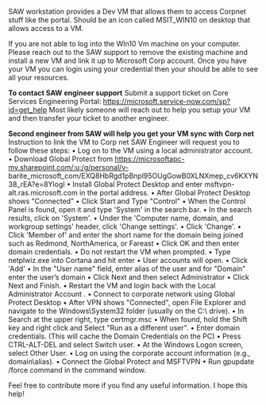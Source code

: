 SAW workstation provides a Dev VM that allows them to access Corpnet stuff like the portal. 
Should be an icon called MSIT_WIN10 on desktop that allows access to a VM.

If you are not able to log into the WIn10 Vm machine on your computer.
Please reach out to the SAW support to remove the existing machine and install a new VM and link it up to Microsoft Corp account. 
Once you have your VM you can login using your credential then your should be able to see all your resources. 

**To contact SAW engineer support**
Submit a support ticket on Core Services Engineering Portal:
https://microsoft.service-now.com/sp?id=get_help
Most likely someone will reach out to help you setup your VM and then transfer your ticket to another engineer. 


**Second engineer from SAW will help you get your VM sync with Corp net**
Instruction to link the VM to Corp net
SAW Engineer will request you to follow these steps: 
• Log on to the VM using a local administrator account. 
• Download Global Protect from https://microsoftapc-my.sharepoint.com/:u:/g/personal/v- barite_microsoft_com/EXQ8HbRgd1pBnpl95OUgGowB0XLNXmep_cv6KXYN38_rEA?e=8YlogI 
• Install Global Protect Desktop and enter msftvpn-alt.ras.microsoft.com in the portal address. 
• After Global Protect Desktop shows "Connected” 
• Click Start and Type "Control" 
• When the Control Panel is found, open it and type 'System' in the search bar. 
• In the search results, click on 'System'. 
• Under the 'Computer name, domain, and workgroup settings' header, click 'Change settings'. 
• Click 'Change'. 
• Click 'Member of' and enter the short name for the domain being joined such as Redmond, NorthAmerica, or Fareast 
• Click OK and then enter domain credentials. 
• Do not restart the VM when prompted. 
• Type netplwiz.exe into Cortana and hit enter 
• User accounts will open. 
• Click 'Add' 
• In the "User name" field, enter alias of the user and for "Domain" enter the user’s domain 
• Click Next and then select Administrator 
• Click Next and Finish. 
• Restart the VM and login back with the Local Administrator Account . 
• Connect to corporate network using Global Protect Desktop 
• After VPN shows "Connected", open File Explorer and navigate to the Windows\System32 folder (usually on the C:\ drive). 
• In Search at the upper right, type certmgr.msc 
• When found, hold the Shift key and right click and Select "Run as a different user". 
• Enter domain credentials. (This will cache the Domain Credentials on the PC) 
• Press CTRL-ALT-DEL and select Switch user. 
• At the Windows Logon screen, select Other User. 
• Log on using the corporate account information (e.g., domain\alias). 
• Connect the Global Protect and MSFTVPN • Run gpupdate /force command in the command window.

Feel free to contribute more if you find any useful information. I hope this help!
